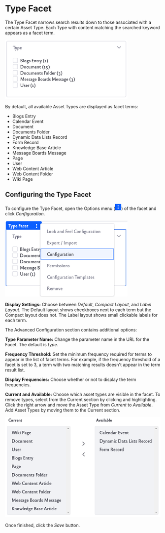 # Type Facet

The Type Facet narrows search results down to those associated with a certain Asset Type. Each Type with content matching the searched keyword appears as a facet term.

![Example of type facet results.](type-facet/images/01.png)

By default, all available Asset Types are displayed as facet terms:

* Blogs Entry
* Calendar Event
* Document
* Documents Folder
* Dynamic Data Lists Record
* Form Record
* Knowledge Base Article
* Message Boards Message
* Page
* User
* Web Content Article
* Web Content Folder
* Wiki Page

## Configuring the Type Facet

To configure the Type Facet, open the Options menu (![options icon](../../../images/icon-app-options.png)) of the facet and click *Configuration*.

![Click on the Configuration option.](type-facet/images/02.png)

**Display Settings:** Choose between *Default*, *Compact Layout*, and *Label Layout*. The Default layout shows checkboxes next to each term but the Compact layout does not. The Label layout shows small clickable labels for each term.

The Advanced Configuration section contains additional options: 

**Type Parameter Name:** Change the parameter name in the URL for the Facet. The default is *type*. 

**Frequency Threshold:** Set the minimum frequency required for terms to appear in the list of facet terms. For example, if the frequency threshold of a facet is set to 3, a term with two matching results doesn't appear in the term result list.

**Display Frequencies:** Choose whether or not to display the term frequencies.

**Current and Available:** Choose which asset types are visible in the facet. To remove types, select from the Current section by clicking and highlighting. Click the right arrow and move the Asset Type from *Current* to *Available*. Add Asset Types by moving them to the Current section.

![Use the right and left arrows to add or remove asset types.](type-facet/images/03.png)

Once finished, click the *Save* button.
